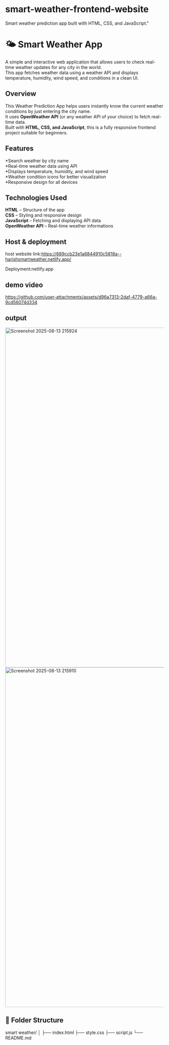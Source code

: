 # smart-weather-frontend-website
Smart weather prediction app built with HTML, CSS, and JavaScript."
# 🌤 Smart Weather App

A simple and interactive web application that allows users to check real-time weather updates for any city in the world.  
This app fetches weather data using a weather API and displays temperature, humidity, wind speed, and conditions in a clean UI.


##  Overview

This Weather Prediction App helps users instantly know the current weather conditions by just entering the city name.  
It uses **OpenWeather API** (or any weather API of your choice) to fetch real-time data.  
Built with **HTML, CSS, and JavaScript**, this is a fully responsive frontend project suitable for beginners.



##  Features

*Search weather by city name  
*Real-time weather data using API  
*Displays temperature, humidity, and wind speed  
*Weather condition icons for better visualization  
*Responsive design for all devices  


##  Technologies Used
**HTML** – Structure of the app  
**CSS** – Styling and responsive design  
**JavaScript** – Fetching and displaying API data  
**OpenWeather API** – Real-time weather informations 

## Host & deployment
host website link:https://689ccb23e1a6844910c5818a--harishsmartweather.netlify.app/


Deployment:netlify.app

## demo video

https://github.com/user-attachments/assets/d96a7313-2daf-4779-a66a-9cd56074d334

## output
<img width="1920" height="1080" alt="Screenshot 2025-08-13 215924" src="https://github.com/user-attachments/assets/de421d60-8f4e-4ab0-ace8-189c69ce5687" />
<img width="1920" height="1080" alt="Screenshot 2025-08-13 215910" src="https://github.com/user-attachments/assets/218d09e6-1e3b-4b3e-a687-ebdab2681834" />




## 📂 Folder Structure
smart weather/
│
├── index.html 
├── style.css 
├── script.js 
└── README.md 

